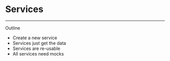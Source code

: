 # Services

---

Outline

- Create a new service
- Services just get the data
- Services are re-usable
- All services need mocks

